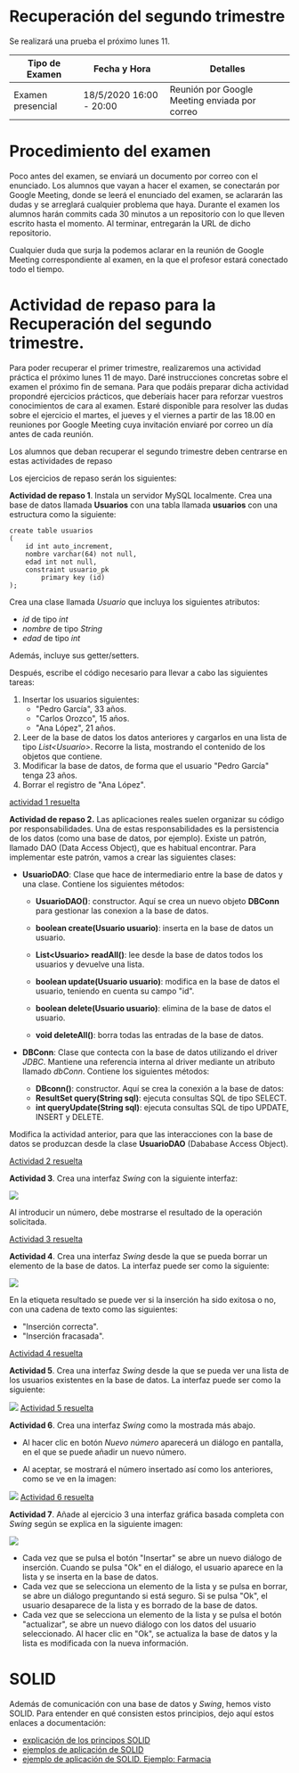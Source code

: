 # Recuperación del segundo trimestre

Se realizará una prueba el próximo lunes 11.

| Tipo de Examen | Fecha y Hora | Detalles |
|------|----------------|--------------|
| Examen presencial | 18/5/2020 16:00 - 20:00 | Reunión por Google Meeting enviada por correo |

# Procedimiento del examen

Poco antes del examen, se enviará un documento por correo con el enunciado. Los alumnos que vayan a hacer el examen, se conectarán por Google Meeting, donde se leerá el enunciado del examen, se aclararán las dudas y se arreglará cualquier problema que haya. Durante el examen los alumnos harán commits cada 30 minutos a un repositorio con lo que lleven escrito hasta el momento. Al terminar, entregarán la URL de dicho repositorio.

Cualquier duda que surja la podemos aclarar en la reunión de Google Meeting correspondiente al examen, en la que el profesor estará conectado todo el tiempo.

# Actividad de repaso para la Recuperación del segundo trimestre.

Para poder recuperar el primer trimestre, realizaremos una actividad práctica el próximo lunes 11 de mayo. Daré instrucciones concretas sobre el examen el próximo fin de semana. Para que podáis preparar dicha actividad propondré ejercicios prácticos, que deberíais hacer para reforzar vuestros conocimientos de cara al examen. Estaré disponible para resolver las dudas sobre el ejercicio el martes, el jueves y el viernes a partir de las 18.00 en reuniones por Google Meeting cuya invitación enviaré por correo un día antes de cada reunión.

Los alumnos que deban recuperar el segundo trimestre deben centrarse en estas actividades de repaso

Los ejercicios de repaso serán los siguientes:

**Actividad de repaso 1**. Instala un servidor MySQL localmente. Crea una base de datos llamada **Usuarios** con una tabla llamada **usuarios** con una estructura como la siguiente:

```
create table usuarios
(
	id int auto_increment,
	nombre varchar(64) not null,
	edad int not null,
	constraint usuario_pk
		primary key (id)
);
```
Crea una clase llamada *Usuario* que incluya los siguientes atributos:
- *id* de tipo *int*
- *nombre* de tipo *String*
- *edad* de tipo *int*

Además, incluye sus getter/setters. 

Después, escribe el código necesario para llevar a cabo las siguientes tareas:

1. Insertar los usuarios siguientes:
    - "Pedro García", 33 años.
    - "Carlos Orozco", 15 años.
    - "Ana López", 21 años.
2. Leer de la base de datos los datos anteriores y cargarlos en una lista de tipo *List\<Usuario>*. Recorre la lista, mostrando el contenido de los objetos que contiene.
3. Modificar la base de datos, de forma que el usuario "Pedro García" tenga 23 años. 
4. Borrar el registro de "Ana López".

[actividad 1 resuelta](Recuperaciones/act1_repaso_swing.zip)

**Actividad de repaso 2.** Las aplicaciones reales suelen organizar su código por responsabilidades. Una de estas responsabilidades es la persistencia de los datos (como una base de datos, por ejemplo). Existe un patrón, llamado DAO (Data Access Object), que es habitual encontrar. Para implementar este patrón, vamos a crear las siguientes clases:

- **UsuarioDAO**: Clase que hace de intermediario entre la base de datos y una clase. Contiene los siguientes métodos:
    - **UsuarioDAO()**: constructor. Aquí se crea un nuevo objeto **DBConn** para gestionar las conexion a la base de datos.
    - **boolean create(Usuario usuario)**: inserta en la base de datos un usuario.
    - **List\<Usuario> readAll()**: lee desde la base de datos todos los usuarios y devuelve una lista.

    - **boolean update(Usuario usuario)**: modifica en la base de datos el usuario, teniendo en cuenta su campo "id".
    - **boolean delete(Usuario usuario)**: elimina de la base de datos el usuario.
    - **void deleteAll()**: borra todas las entradas de la base de datos.

- **DBConn**: Clase que contecta con la base de datos utilizando el driver *JDBC*. Mantiene una referencia interna al driver mediante un atributo llamado *dbConn*. Contiene los siguientes métodos:
    - **DBconn()**: constructor. Aquí se crea la conexión a la base de datos:
    - **ResultSet query(String sql)**: ejecuta consultas SQL de tipo SELECT.
    - **int queryUpdate(String sql)**: ejecuta consultas SQL de tipo UPDATE, INSERT y DELETE.

Modifica la actividad anterior, para que las interacciones con la base de datos se produzcan desde la clase **UsuarioDAO** (Dababase Access Object).

[Actividad 2 resuelta](Recuperaciones/act2_repaso_swing.zip)

**Actividad 3**. Crea una interfaz *Swing* con la siguiente interfaz:

![](Recuperaciones/act3_repaso_swing.png)

Al introducir un número, debe mostrarse el resultado de la operación solicitada.

[Actividad 3 resuelta](Recuperaciones/act3_repaso_swing.zip)

**Actividad 4**. Crea una interfaz *Swing* desde la que se pueda borrar un elemento de la base de datos. La interfaz puede ser como la siguiente:

![](Recuperaciones/act4_repaso_swing.png)

En la etiqueta resultado se puede ver si la inserción ha sido exitosa o no, con una cadena de texto como las siguientes:
- "Inserción correcta".
- "Inserción fracasada".

[Actividad 4 resuelta](Recuperaciones/act4_repaso_swing.zip)

**Actividad 5**. Crea una interfaz *Swing* desde la que se pueda ver una lista de los usuarios existentes en la base de datos. La interfaz puede ser como la siguiente:

![](Recuperaciones/act5_repaso_swing.png)
[Actividad 5 resuelta](Recuperaciones/act5_repaso_swing.zip)

**Actividad 6**. Crea una interfaz *Swing* como la mostrada más abajo.

- Al hacer clic en botón *Nuevo número* aparecerá un diálogo en pantalla, en el que se puede añadir un nuevo número.

- Al aceptar, se mostrará el número insertado así como los anteriores, como se ve en la imagen:

![](Recuperaciones/act6_repaso_swing.png)
[Actividad 6 resuelta](Recuperaciones/act6_repaso_swing.zip)

**Actividad 7**. Añade al ejercicio 3 una interfaz gráfica basada completa con *Swing* según se explica en la siguiente imagen:

![](Recuperaciones/act7_repaso_swing.png)

- Cada vez que se pulsa el botón "Insertar" se abre un nuevo diálogo de inserción. Cuando se pulsa "Ok" en el diálogo, el usuario aparece en la lista y se inserta en la base de datos.
- Cada vez que se selecciona un elemento de la lista y se pulsa en borrar, se abre un diálogo preguntando si está seguro. Si se pulsa "Ok", el usuario desaparece de la lista y es borrado de la base de datos.
- Cada vez que se selecciona un elemento de la lista y se pulsa el botón "actualizar", se abre un nuevo diálogo con los datos del usuario seleccionado. Al hacer clic en "Ok", se actualiza la base de datos y la lista es modificada con la nueva información.

# SOLID

Además de comunicación con una base de datos y *Swing*, hemos visto SOLID. Para entender en qué consisten estos principios, dejo aquí estos enlaces a documentación:

- [explicación de los principos SOLID](https://github.com/MauricioMatamala/Programacion/blob/master/Patrones%20de%20dise%C3%B1o/README.md)
- [ejemplos de aplicación de SOLID](Recuperaciones/resumen-ejemplos-SOLID.pdf)
- [ejemplo de aplicación de SOLID. Ejemplo: Farmacia](Recuperacioes/ejemplo_solid_farmacia.pdf)

